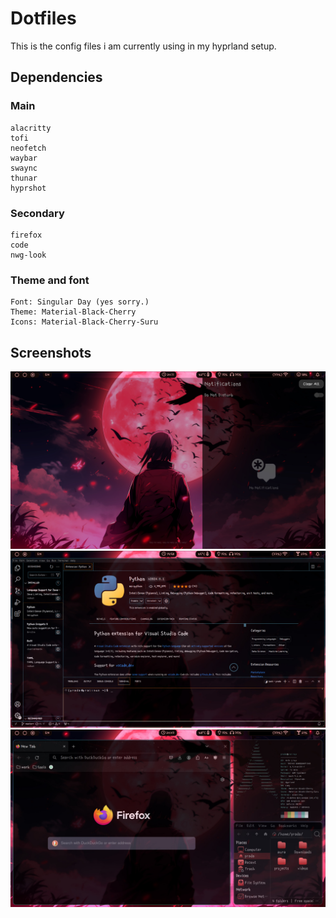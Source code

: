 #  Dotfiles
This is the config files i am currently using in my hyprland setup.

## Dependencies
### Main
```
alacritty
tofi
neofetch
waybar
swaync
thunar
hyprshot
```
### Secondary
```
firefox
code
nwg-look
```
### Theme and font
```
Font: Singular Day (yes sorry.)
Theme: Material-Black-Cherry
Icons: Material-Black-Cherry-Suru
```
## Screenshots

![notifications](gitimages/notifications.jpeg "")
![vscode](gitimages/vscode.jpeg "")
![firefox](gitimages/firefox.jpeg "")